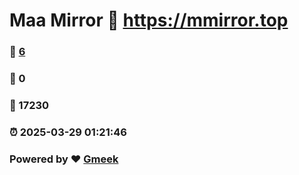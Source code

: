 # Maa Mirror :link: https://mmirror.top 
### :page_facing_up: [6](https://mmirror.top/tag.html) 
### :speech_balloon: 0 
### :hibiscus: 17230 
### :alarm_clock: 2025-03-29 01:21:46 
### Powered by :heart: [Gmeek](https://github.com/Meekdai/Gmeek)
